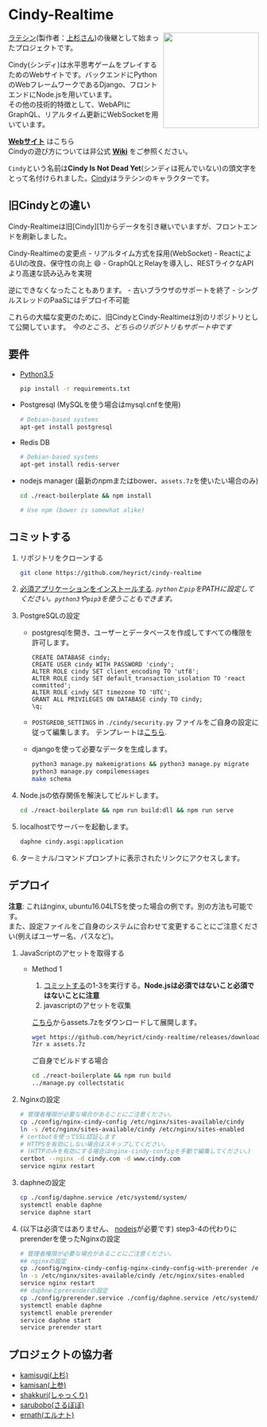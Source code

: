 Cindy-Realtime
==============
<img align="right" height="192" width="192" src="https://github.com/heyrict/cindy-realtime/blob/master/react-boilerplate/app/images/icon-192x192.png" />

[ラテシン](http://sui-hei.net)(製作者：[上杉さん](http://sui-hei.net/mondai/profile/1))の後継として始まったプロジェクトです。

Cindy(シンディ)は水平思考ゲームをプレイするためのWebサイトです。バックエンドにPythonのWebフレームワークであるDjango、フロントエンドにNode.jsを用いています。  
その他の技術的特徴として、WebAPIにGraphQL、リアルタイム更新にWebSocketを用いています。

**[Webサイト](https://www.cindythink.com/ja/)** はこちら  
Cindyの遊び方については非公式 **[Wiki](https://wiki3.jp/cindy-lat)** をご参照ください。

`Cindy`という名前は**Cindy Is Not Dead Yet**(シンディは死んでいない)の頭文字をとって名付けられました。[Cindy](http://sui-hei.net/app/webroot/pukiwiki/index.php?%E3%82%B7%E3%83%B3%E3%83%87%E3%82%A3)はラテシンのキャラクターです。

<div style="clear:both;" />

旧Cindyとの違い
-------------------------
Cindy-Realtimeは旧[Cindy][1]からデータを引き継いでいますが、フロントエンドを刷新しました。

Cindy-Realtimeの変更点
    - リアルタイム方式を採用(WebSocket)
    - ReactによるUIの改良、保守性の向上 :smile:
    - GraphQLとRelayを導入し、RESTライクなAPIより高速な読み込みを実現

逆にできなくなったこともあります。
    - 古いブラウザのサポートを終了
    - シングルスレッドのPaaSにはデプロイ不可能

これらの大幅な変更のために、旧CindyとCindy-Realtimeは別のリポジトリとして公開しています。
*今のところ、どちらのリポジトリもサポート中です*

要件
-----------
- [Python3.5](http://www.python.org)

    ```bash
    pip install -r requirements.txt
    ```
- Postgresql (MySQLを使う場合はmysql.cnfを使用)

    ```bash
    # Debian-based systems
    apt-get install postgresql
    ```

- Redis DB

    ```bash
    # Debian-based systems
    apt-get install redis-server
    ```

- nodejs manager (最新のnpmまたはbower、`assets.7z`を使いたい場合のみ)

    ```bash
    cd ./react-boilerplate && npm install

    # Use npm (bower is somewhat alike)
    ```

コミットする
-------
1. リポジトリをクローンする

    ```bash
    git clone https://github.com/heyrict/cindy-realtime
    ```

2. [必須アプリケーションをインストールする](#要件).
    *`python`と`pip`をPATHに設定してください。`python3`や`pip3`を使うこともできます。*
3. PostgreSQLの設定
    - postgresqlを開き、ユーザーとデータベースを作成してすべての権限を許可します。

      ```postgresql
      CREATE DATABASE cindy;
      CREATE USER cindy WITH PASSWORD 'cindy';
      ALTER ROLE cindy SET client_encoding TO 'utf8';
      ALTER ROLE cindy SET default_transaction_isolation TO 'react committed';
      ALTER ROLE cindy SET timezone TO 'UTC';
      GRANT ALL PRIVILEGES ON DATABASE cindy TO cindy;
      \q;
      ```

    - `POSTGREDB_SETTINGS` in `./cindy/security.py` ファイルをご自身の設定に従って編集します。
      テンプレートは[こちら](./cindy/security.py.template).
    - djangoを使って必要なデータを生成します。

      ```bash
      python3 manage.py makemigrations && python3 manage.py migrate
      python3 manage.py compilemessages
      make schema
      ```

4. Node.jsの依存関係を解決してビルドします。

   ```bash
   cd ./react-boilerplate && npm run build:dll && npm run serve
   ```

5. localhostでサーバーを起動します。

   ```bash
   daphne cindy.asgi:application
   ```

6. ターミナル/コマンドプロンプトに表示されたリンクにアクセスします。


デプロイ
------
**注意**: これはnginx, ubuntu16.04LTSを使った場合の例です。別の方法も可能です。  
また、設定ファイルをご自身のシステムに合わせて変更することにご注意ください(例えばユーザー名、パスなど)。

1. JavaScriptのアセットを取得する
    - Method 1

      1.  [コミットする](#コミットする)の1-3を実行する。**Node.jsは必須ではないこと必須ではないことに注意**
      2. javascriptのアセットを収集

       [こちら](https://github.com/heyrict/cindy-realtime/releases)からassets.7zをダウンロードして展開します。

       ```bash
       wget https://github.com/heyrict/cindy-realtime/releases/download/$CINDY_VERSION/assets.7z
       7zr x assets.7z
       ```

       ご自身でビルドする場合

       ```bash
       cd ./react-boilerplate && npm run build
       ../manage.py collectstatic
       ```

2. Nginxの設定

   ```bash
   # 管理者権限が必要な場合があることにご注意ください。
   cp ./config/nginx-cindy-config /etc/nginx/sites-available/cindy
   ln -s /etc/nginx/sites-available/cindy /etc/nginx/sites-enabled
   # certbotを使ってSSL認証します
   # HTTPSを有効にしない場合はスキップしてください。
   # (HTTPのみを有効にする場合はnginx-cindy-configを手動で編集してください。)
   certbot --nginx -d cindy.com -d www.cindy.com
   service nginx restart
   ```

3. daphneの設定

   ```bash
   cp ./config/daphne.service /etc/systemd/system/
   systemctl enable daphne
   service daphne start
   ```

4. (以下は必須ではありません、 [nodejs](#要件)が必要です) step3-4の代わりにprerenderを使ったNginxの設定

   ```bash
   # 管理者権限が必要な場合があることにご注意ください。
   ## nginxの設定
   cp ./config/nginx-cindy-config-nginx-cindy-config-with-prerender /etc/nginx/sites-available/cindy
   ln -s /etc/nginx/sites-available/cindy /etc/nginx/sites-enabled
   service nginx restart
   ## daphneとprerenderの設定
   cp ./config/prerender.service ./config/daphne.service /etc/systemd/system/
   systemctl enable daphne
   systemctl enable prerender
   service daphne start
   service prerender start
   ```

プロジェクトの協力者
------------
- [kamisugi(上杉)](http://sui-hei.net/mondai/profile/1)
- [kamisan(上参)](https://github.com/pb10001)
- [shakkuri(しゃっくり)](http://sui-hei.net/mondai/profile/11752)
- [sarubobo(さるぼぼ)](http://sui-hei.net/mondai/profile/6664)
- [ernath(エルナト)](http://sui-hei.net/mondai/profile/15741)